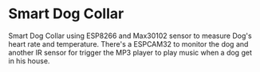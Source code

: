 # Smart Dog Collar
 Smart Dog Collar using ESP8266  and Max30102 sensor to measure Dog's heart rate and temperature.
 There's a ESPCAM32 to monitor the dog and another IR sensor for trigger the MP3 player to play music when a dog get in his house.
